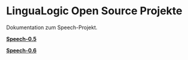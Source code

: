 # LinguaLogic Open Source Projekte

Dokumentation zum Speech-Projekt.

**[Speech-0.5](https://lingualogic.github.io/)**

**[Speech-0.6](https://lingualogic.github.io/speech)**
